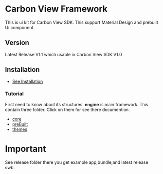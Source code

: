 # **Carbon View Framework**
This is ui kit for Carbon View SDK. This support Material Design and prebuilt Ui component. 
## **Version**
 Latest Release V1.1 which usable in Carbon View SDK V1.0
## **Installation**
- [See Installation](/Doc/installation.md)
### **Tutorial**
First need to know about its structures.
**engine** is main framework. This contain three folder. Click on them for see there documention.
- [core](/Doc/core.md)
- [preBuilt](/Doc/preBuilt.md)
- [themes](/Doc/themes.md)

# Important 
See release folder there you get example app,bundle,and latest release swb.




